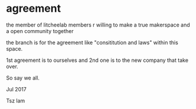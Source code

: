 # agreement

the member of litcheelab members r willing to make a true makerspace and a open community together

the branch is for the agreement like "consititution and laws" within this space.

1st agreement is to ourselves and 2nd one is to the new company that take over.

So say we all.

Jul 2017

Tsz lam
